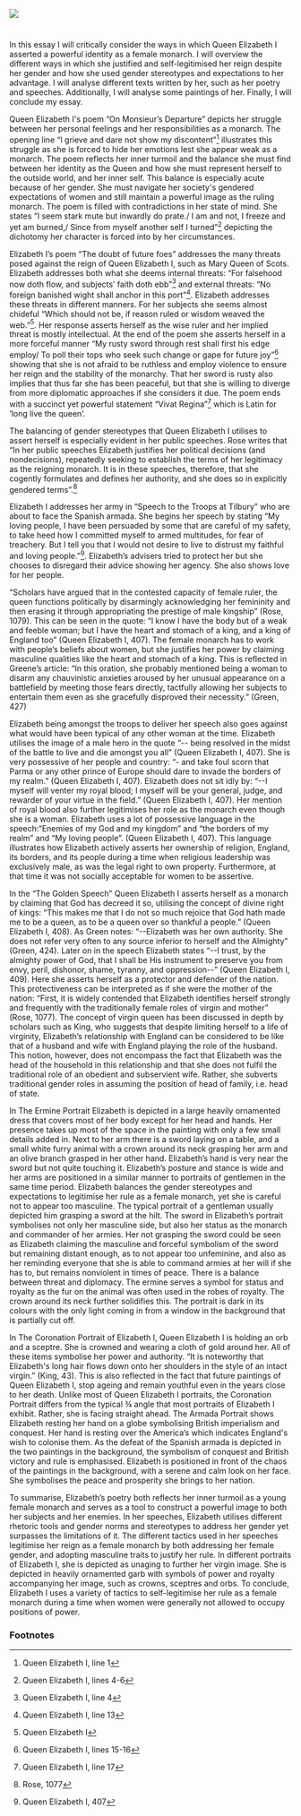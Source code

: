 <a href="https://juncture-digital.org"><img src="https://juncture-digital.org/images/ve-button.png"></a>

<param ve-config 
       title="Queen Elizabeth"
       author="Ester Swanström"
       layout="vtl" banner="https://upload.wikimedia.org/wikipedia/commons/0/08/La_batalla_de_Gravelinas%2C_por_Nicholas_Hilliard.jpg">
       
<param ve-entity eid="Q648432" aliases="Tilbury">

# 

In this essay I will critically consider the ways in which Queen Elizabeth I asserted a powerful identity as a female monarch. I will overview the different ways in which she justified and self-legitimised her reign despite her gender and how she used gender stereotypes and expectations to her advantage. I will analyse different texts written by her, such as her poetry and speeches. Additionally, I will analyse some paintings of her. Finally, I will conclude my essay. 
<param ve-image url="https://upload.wikimedia.org/wikipedia/commons/e/eb/Elizabeth_I_in_coronation_robes.jpg" label="National Portrait Gallery, Public domain, via Wikimedia Commons">

Queen Elizabeth I's poem “On Monsieur’s Departure” depicts her struggle between her personal feelings and her responsibilities as a monarch. The opening line “I grieve and dare not show my discontent”[^ref1] illustrates this struggle as she is forced to hide her emotions lest she appear weak as a monarch. The poem reflects her inner turmoil and the balance she must find between her identity as the Queen and how she must represent herself to the outside world, and her inner self. This balance is especially acute because of her gender. She must navigate her society's gendered expectations of women and still maintain a powerful image as the ruling monarch. The poem is filled with contradictions in her state of mind. She states “I seem stark mute but inwardly do prate./ I am and not, I freeze and yet am burned,/ Since from myself another self I turned”[^ref2] depicting the dichotomy her character is forced into by her circumstances. 

Elizabeth I’s poem “The doubt of future foes” addresses the many threats posed against the reign of Queen Elizabeth I, such as Mary Queen of Scots. Elizabeth addresses both what she deems internal threats: “For falsehood now doth flow, and subjects’ faith doth ebb”[^ref3] and external threats: “No foreign banished wight shall anchor in this port”[^ref4]. Elizabeth addresses these threats in different manners. For her subjects she seems almost chideful “Which should not be, if reason ruled or wisdom weaved the web.”[^ref5]. Her response asserts herself as the wise ruler and her implied threat is mostly intellectual. At the end of the poem she asserts herself in a more forceful manner “My rusty sword through rest shall first his edge employ/ To poll their tops who seek such change or gape for future joy”[^ref6] showing that she is not afraid to be ruthless and employ violence to ensure her reign and the stability of the monarchy. That her sword is rusty also implies that thus far she has been peaceful, but that she is willing to diverge from more diplomatic approaches if she considers it due. The poem ends with a succinct yet powerful statement “Vivat Regina”[^ref7] which is Latin for ‘long live the queen’.

The balancing of gender stereotypes that Queen Elizabeth I utilises to assert herself is especially evident in her public speeches. Rose writes that “In her public speeches Elizabeth justifies her political decisions (and nondecisions), repeatedly seeking to establish the terms of her legitimacy as the reigning monarch. It is in these speeches, therefore, that she cogently formulates and defines her authority, and she does so in explicitly gendered terms”.[^ref8]

Elizabeth I addresses her army in “Speech to the Troops at Tilbury” who are about to face the Spanish armada. She begins her speech by stating “My loving people, I have been persuaded by some that are careful of my safety, to take heed how I committed myself to armed multitudes, for fear of treachery. But I tell you that I would not desire to live to distrust my faithful and loving people.”[^ref9]. Elizabeth’s advisers tried to protect her but she chooses to disregard their advice showing her agency. She also shows love for her people.

“Scholars have argued that in the contested capacity of female ruler, the queen functions politically by disarmingly acknowledging her femininity and then erasing it through appropriating the prestige of male kingship” (Rose, 1079). This can be seen in the quote: “I know I have the body but of a weak and feeble woman; but I have the heart and stomach of a king, and a king of England too” (Queen Elizabeth I, 407). The female monarch has to work with people’s beliefs about women, but she justifies her power by claiming masculine qualities like the heart and stomach of a king. This is reflected in Greene’s article: “In this oration, she probably mentioned being a woman to disarm any chauvinistic anxieties aroused by her unusual appearance on a battlefield by meeting those fears directly, tactfully allowing her subjects to entertain them even as she gracefully disproved their necessity.” (Green, 427)

Elizabeth being amongst the troops to deliver her speech also goes against what would have been typical of any other woman at the time. Elizabeth utilises the image of a male hero in the quote “-- being resolved in the midst of the battle to live and die amongst you all” (Queen Elizabeth I, 407). 
She is very possessive of her people and country: “- and take foul scorn that Parma or any other prince of Europe should dare to invade the borders of my realm.” (Queen Elizabeth I, 407). Elizabeth does not sit idly by: “--I myself will venter my royal blood; I myself will be your general, judge, and rewarder of your virtue in the field.” (Queen Elizabeth I, 407).  Her mention of royal blood also further legitimises her role as the monarch even though she is a woman. Elizabeth uses a lot of possessive language in the speech:“Enemies of my God and my kingdom” and “the borders of my realm” and “My loving people”. (Queen Elizabeth I, 407). This language illustrates how Elizabeth actively asserts her ownership of religion, England, its borders, and its people during a time when religious leadership was exclusively male, as was the legal right to own property. Furthermore, at that time it was not socially acceptable for women to be assertive. 

In the “The Golden Speech” Queen Elizabeth I asserts herself as a monarch by claiming that God has decreed it so, utilising the concept of divine right of kings: “This makes me that I do not so much rejoice that God hath made me to be a queen, as to be a queen over so thankful a people.” (Queen Elizabeth I, 408). As Green notes: “--Elizabeth was her own authority. She does not refer very often to any source inferior to herself and the Almighty” (Green, 424). Later on in the speech Elizabeth states “--I trust, by the almighty power of God, that I shall be His instrument to preserve you from envy, peril, dishonor, shame, tyranny, and oppression--” (Queen Elizabeth I, 409). Here she asserts herself as a protector and defender of the nation. This protectiveness can be interpreted as if she were the mother of the nation: “First, it is widely contended that Elizabeth identifies herself strongly and frequently with the traditionally female roles of virgin and mother” (Rose, 1077). The concept of virgin queen has been discussed in depth by scholars such as King, who suggests that despite limiting herself to a life of virginity, Elizabeth’s relationship with England can be considered to be like that of a husband and wife with England playing the role of the husband. This notion, however, does not encompass the fact that Elizabeth was the head of the household in this relationship and that she does not fulfil the traditional role of an obedient and subservient wife. Rather, she subverts traditional gender roles in assuming the position of head of family, i.e. head of state. 

In The Ermine Portrait Elizabeth is depicted in a large heavily ornamented dress that covers most of her body except for her head and hands. Her presence takes up most of the space in the painting with only a few small details added in. Next to her arm there is a sword laying on a table, and a small white furry animal with a crown around its neck grasping her arm and an olive branch grasped in her other hand. Elizabeth’s hand is very near the sword but not quite touching it. Elizabeth’s posture and stance is wide and her arms are positioned in a similar manner to portraits of gentlemen in the same time period. Elizabeth balances the gender stereotypes and expectations to legitimise her rule as a female monarch, yet she is careful not to appear too masculine. The typical portrait of a gentleman usually depicted him grasping a sword at the hilt. The sword in Elizabeth’s portrait symbolises not only her masculine side, but also her status as the monarch and commander of her armies. Her not grasping the sword could be seen as Elizabeth claiming the masculine and forceful symbolism of the sword but remaining distant enough, as to not appear too unfeminine, and also as her reminding everyone that she is able to command armies at her will if she has to, but remains nonviolent in times of peace. There is a balance between threat and diplomacy. The ermine serves a symbol for status and royalty as the fur on the animal was often used in the robes of royalty. The crown around its neck further solidifies this. The portrait is dark in its colours with the only light coming in from a window in the background that is partially cut off.     

In The Coronation Portrait of Elizabeth I, Queen Elizabeth I is holding an orb and a sceptre. She is crowned and wearing a cloth of gold around her. All of these items symbolise her power and authority. “It is noteworthy that Elizabeth's long hair flows down onto her shoulders in the style of an intact virgin.” (King, 43). This is also reflected in the fact that future paintings of Queen Elizabeth I, stop ageing and remain youthful even in the years close to her death. Unlike most of Queen Elizabeth I portraits, the Coronation Portrait differs from the typical ¾ angle that most portraits of Elizabeth I exhibit. Rather, she is facing straight ahead.  The Armada Portrait shows Elizabeth resting her hand on a globe symbolising British imperialism and conquest. Her hand is resting over the America’s which indicates England's wish to colonise them. As the defeat of the Spanish armada is depicted in the two paintings in the background, the symbolism of conquest and British victory and rule is emphasised. Elizabeth is positioned in front of the chaos of the paintings in the background, with a serene and calm look on her face. She symbolises the peace and prosperity she brings to her nation. 

To summarise, Elizabeth’s poetry both reflects her inner turmoil as a young female monarch and serves as a tool to construct a powerful image to both her subjects and her enemies. In her speeches, Elizabeth utilises different rhetoric tools and gender norms and stereotypes to address her gender yet surpasses the limitations of it. The different tactics used in her speeches legitimise her reign as a female monarch by both addressing her female gender, and adopting masculine traits to justify her rule. In different portraits of Elizabeth I, she is depicted as unaging to further her virgin image. She is depicted in heavily ornamented garb with symbols of power and royalty accompanying her image, such as crowns, sceptres and orbs. To conclude, Elizabeth I uses a variety of tactics to self-legitimise her rule as a female monarch during a time when women were generally not allowed to occupy positions of power.  

### Footnotes
[^ref1]: Queen Elizabeth I, line 1
[^ref2]: Queen Elizabeth I, lines 4-6
[^ref3]: Queen Elizabeth I, line 4
[^ref4]: Queen Elizabeth I, line 13
[^ref5]: Queen Elizabeth I
[^ref6]: Queen Elizabeth I, lines 15-16
[^ref7]: Queen Elizabeth I, line 17
[^ref8]: Rose, 1077
[^ref9]: Queen Elizabeth I, 407
